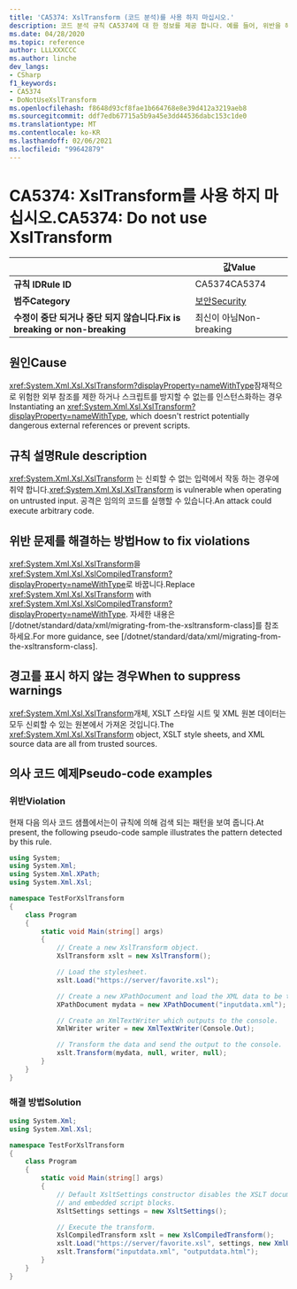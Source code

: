 ```yaml
---
title: 'CA5374: XslTransform (코드 분석)를 사용 하지 마십시오.'
description: 코드 분석 규칙 CA5374에 대 한 정보를 제공 합니다. 예를 들어, 위반을 해결 하는 방법, 위반 하는 경우를 포함 합니다.
ms.date: 04/28/2020
ms.topic: reference
author: LLLXXXCCC
ms.author: linche
dev_langs:
- CSharp
f1_keywords:
- CA5374
- DoNotUseXslTransform
ms.openlocfilehash: f8648d93cf8fae1b664768e8e39d412a3219aeb8
ms.sourcegitcommit: ddf7edb67715a5b9a45e3dd44536dabc153c1de0
ms.translationtype: MT
ms.contentlocale: ko-KR
ms.lasthandoff: 02/06/2021
ms.locfileid: "99642879"
---
```

# <a name="ca5374-do-not-use-xsltransform"></a><span data-ttu-id="92a74-103">CA5374: XslTransform를 사용 하지 마십시오.</span><span class="sxs-lookup"><span data-stu-id="92a74-103">CA5374: Do not use XslTransform</span></span>

| | <span data-ttu-id="92a74-104">값</span><span class="sxs-lookup"><span data-stu-id="92a74-104">Value</span></span> |
|-|-|
| <span data-ttu-id="92a74-105">**규칙 ID**</span><span class="sxs-lookup"><span data-stu-id="92a74-105">**Rule ID**</span></span> |<span data-ttu-id="92a74-106">CA5374</span><span class="sxs-lookup"><span data-stu-id="92a74-106">CA5374</span></span>|
| <span data-ttu-id="92a74-107">**범주**</span><span class="sxs-lookup"><span data-stu-id="92a74-107">**Category**</span></span> |[<span data-ttu-id="92a74-108">보안</span><span class="sxs-lookup"><span data-stu-id="92a74-108">Security</span></span>](security-warnings.md)|
| <span data-ttu-id="92a74-109">**수정이 중단 되거나 중단 되지 않습니다.**</span><span class="sxs-lookup"><span data-stu-id="92a74-109">**Fix is breaking or non-breaking**</span></span> |<span data-ttu-id="92a74-110">최신이 아님</span><span class="sxs-lookup"><span data-stu-id="92a74-110">Non-breaking</span></span>|

## <a name="cause"></a><span data-ttu-id="92a74-111">원인</span><span class="sxs-lookup"><span data-stu-id="92a74-111">Cause</span></span>

<span data-ttu-id="92a74-112"><xref:System.Xml.Xsl.XslTransform?displayProperty=nameWithType>잠재적으로 위험한 외부 참조를 제한 하거나 스크립트를 방지할 수 없는를 인스턴스화하는 경우</span><span class="sxs-lookup"><span data-stu-id="92a74-112">Instantiating an <xref:System.Xml.Xsl.XslTransform?displayProperty=nameWithType>, which doesn't restrict potentially dangerous external references or prevent scripts.</span></span>

## <a name="rule-description"></a><span data-ttu-id="92a74-113">규칙 설명</span><span class="sxs-lookup"><span data-stu-id="92a74-113">Rule description</span></span>

<span data-ttu-id="92a74-114"><xref:System.Xml.Xsl.XslTransform> 는 신뢰할 수 없는 입력에서 작동 하는 경우에 취약 합니다.</span><span class="sxs-lookup"><span data-stu-id="92a74-114"><xref:System.Xml.Xsl.XslTransform> is vulnerable when operating on untrusted input.</span></span> <span data-ttu-id="92a74-115">공격은 임의의 코드를 실행할 수 있습니다.</span><span class="sxs-lookup"><span data-stu-id="92a74-115">An attack could execute arbitrary code.</span></span>

## <a name="how-to-fix-violations"></a><span data-ttu-id="92a74-116">위반 문제를 해결하는 방법</span><span class="sxs-lookup"><span data-stu-id="92a74-116">How to fix violations</span></span>

<span data-ttu-id="92a74-117"><xref:System.Xml.Xsl.XslTransform>을 <xref:System.Xml.Xsl.XslCompiledTransform?displayProperty=nameWithType>로 바꿉니다.</span><span class="sxs-lookup"><span data-stu-id="92a74-117">Replace <xref:System.Xml.Xsl.XslTransform> with <xref:System.Xml.Xsl.XslCompiledTransform?displayProperty=nameWithType>.</span></span> <span data-ttu-id="92a74-118">자세한 내용은 [/dotnet/standard/data/xml/migrating-from-the-xsltransform-class]를 참조 하세요.</span><span class="sxs-lookup"><span data-stu-id="92a74-118">For more guidance, see [/dotnet/standard/data/xml/migrating-from-the-xsltransform-class].</span></span>

## <a name="when-to-suppress-warnings"></a><span data-ttu-id="92a74-119">경고를 표시 하지 않는 경우</span><span class="sxs-lookup"><span data-stu-id="92a74-119">When to suppress warnings</span></span>

<span data-ttu-id="92a74-120"><xref:System.Xml.Xsl.XslTransform>개체, XSLT 스타일 시트 및 XML 원본 데이터는 모두 신뢰할 수 있는 원본에서 가져온 것입니다.</span><span class="sxs-lookup"><span data-stu-id="92a74-120">The <xref:System.Xml.Xsl.XslTransform> object, XSLT style sheets, and XML source data are all from trusted sources.</span></span>

## <a name="pseudo-code-examples"></a><span data-ttu-id="92a74-121">의사 코드 예제</span><span class="sxs-lookup"><span data-stu-id="92a74-121">Pseudo-code examples</span></span>

### <a name="violation"></a><span data-ttu-id="92a74-122">위반</span><span class="sxs-lookup"><span data-stu-id="92a74-122">Violation</span></span>

<span data-ttu-id="92a74-123">현재 다음 의사 코드 샘플에서는이 규칙에 의해 검색 되는 패턴을 보여 줍니다.</span><span class="sxs-lookup"><span data-stu-id="92a74-123">At present, the following pseudo-code sample illustrates the pattern detected by this rule.</span></span>

```csharp
using System;
using System.Xml;
using System.Xml.XPath;
using System.Xml.Xsl;

namespace TestForXslTransform
{
    class Program
    {
        static void Main(string[] args)
        {
            // Create a new XslTransform object.
            XslTransform xslt = new XslTransform();

            // Load the stylesheet.
            xslt.Load("https://server/favorite.xsl");

            // Create a new XPathDocument and load the XML data to be transformed.
            XPathDocument mydata = new XPathDocument("inputdata.xml");

            // Create an XmlTextWriter which outputs to the console.
            XmlWriter writer = new XmlTextWriter(Console.Out);

            // Transform the data and send the output to the console.
            xslt.Transform(mydata, null, writer, null);
        }
    }
}
```

### <a name="solution"></a><span data-ttu-id="92a74-124">해결 방법</span><span class="sxs-lookup"><span data-stu-id="92a74-124">Solution</span></span>

```csharp
using System.Xml;
using System.Xml.Xsl;

namespace TestForXslTransform
{
    class Program
    {
        static void Main(string[] args)
        {
            // Default XsltSettings constructor disables the XSLT document() function
            // and embedded script blocks.
            XsltSettings settings = new XsltSettings();

            // Execute the transform.
            XslCompiledTransform xslt = new XslCompiledTransform();
            xslt.Load("https://server/favorite.xsl", settings, new XmlUrlResolver());
            xslt.Transform("inputdata.xml", "outputdata.html");
        }
    }
}
```
